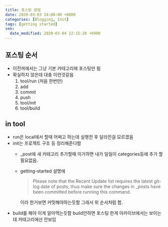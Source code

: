 ```yaml
---
title: 포스팅 방법
date: 2020-03-03 14:00:00 +0800
categories: [Blogging, Init]
tags: [getting started]
seo:
  date_modified: 2020-03-04 22:15:20 +0900
---
```


## 포스팅 순서
- 이전꺼에서는 그냥 기본 카테고리에 포스팅만 됨
- 확실하지 않은데 대충 이런것같음
    1. tool/run (처음 한번만)
    2. add
    3. commit 
    4. push
    5. tool/init
    6. tool/build
  

## in tool
- run은 local에서 할때 어쩌고 하는데 실행전 후 달라진걸 모르겠음
- init는 프로젝트 구조 등 정리해준다함
    - _post에 새 카테고리 추가할때 이거하면 내가 일일이 categories등에 추가 할 필요없음.
    - getting-started 설명에
        > Please note that the Recent Update list requires the latest git-log date of posts, thus make sure the changes in _posts have been committed before running this command.

        이라 한거보면 커밋해야하는듯함 그래서 위 순서처럼 함.        
- build를 해야 이게 알아먹는듯함 build안하면 포스팅 한게 아카이브에서는 보이는데 카테고리에선 안보임